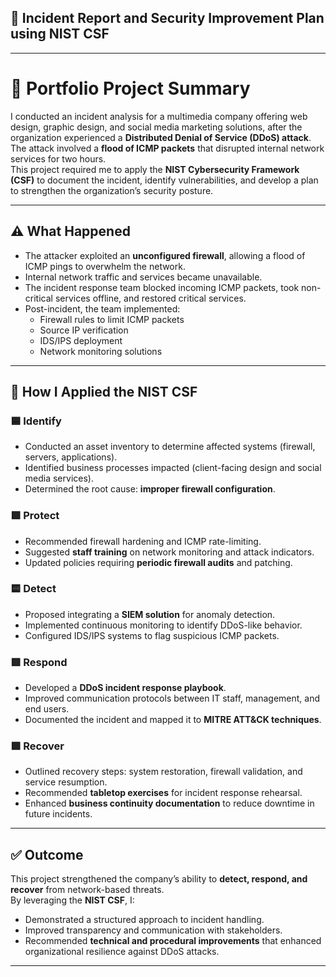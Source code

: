 ## 📖 Incident Report and Security Improvement Plan using NIST CSF

---

# 📌 Portfolio Project Summary
I conducted an incident analysis for a multimedia company offering web design, graphic design, and social media marketing solutions,  after the organization experienced a **Distributed Denial of Service (DDoS) attack**. The attack involved a **flood of ICMP packets** that disrupted internal network services for two hours.  
This project required me to apply the **NIST Cybersecurity Framework (CSF)** to document the incident, identify vulnerabilities, and develop a plan to strengthen the organization’s security posture.

---

## ⚠️ What Happened
- The attacker exploited an **unconfigured firewall**, allowing a flood of ICMP pings to overwhelm the network.  
- Internal network traffic and services became unavailable.  
- The incident response team blocked incoming ICMP packets, took non-critical services offline, and restored critical services.  
- Post-incident, the team implemented:  
  - Firewall rules to limit ICMP packets  
  - Source IP verification  
  - IDS/IPS deployment  
  - Network monitoring solutions  

---

## 🔎 How I Applied the NIST CSF

### 🟦 Identify
- Conducted an asset inventory to determine affected systems (firewall, servers, applications).  
- Identified business processes impacted (client-facing design and social media services).  
- Determined the root cause: **improper firewall configuration**.  

### 🟩 Protect
- Recommended firewall hardening and ICMP rate-limiting.  
- Suggested **staff training** on network monitoring and attack indicators.  
- Updated policies requiring **periodic firewall audits** and patching.  

### 🟨 Detect
- Proposed integrating a **SIEM solution** for anomaly detection.  
- Implemented continuous monitoring to identify DDoS-like behavior.  
- Configured IDS/IPS systems to flag suspicious ICMP packets.  

### 🟥 Respond
- Developed a **DDoS incident response playbook**.  
- Improved communication protocols between IT staff, management, and end users.  
- Documented the incident and mapped it to **MITRE ATT&CK techniques**.  

### 🟪 Recover
- Outlined recovery steps: system restoration, firewall validation, and service resumption.  
- Recommended **tabletop exercises** for incident response rehearsal.  
- Enhanced **business continuity documentation** to reduce downtime in future incidents.  

---

## ✅ Outcome
This project strengthened the company’s ability to **detect, respond, and recover** from network-based threats.  
By leveraging the **NIST CSF**, I:  
- Demonstrated a structured approach to incident handling.  
- Improved transparency and communication with stakeholders.  
- Recommended **technical and procedural improvements** that enhanced organizational resilience against DDoS attacks.  

---

